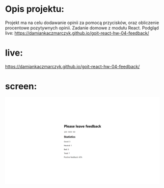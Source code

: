 # Opis projektu:

Projekt ma na celu dodawanie opinii za pomocą przycisków, oraz obliczenie
procentowe pozytywnych opinii. Zadanie domowe z modułu React. Podgląd live:
https://damiankaczmarczyk.github.io/goit-react-hw-04-feedback/

# live:

https://damiankaczmarczyk.github.io/goit-react-hw-04-feedback/

# screen:

![Alt text](public\react04feedback.png 'screen')
